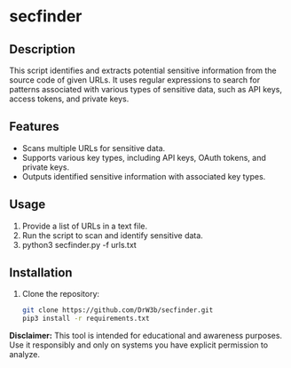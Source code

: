 # secfinder

## Description

This script identifies and extracts potential sensitive information from the source code of given URLs. It uses regular expressions to search for patterns associated with various types of sensitive data, such as API keys, access tokens, and private keys.

## Features

- Scans multiple URLs for sensitive data.
- Supports various key types, including API keys, OAuth tokens, and private keys.
- Outputs identified sensitive information with associated key types.

## Usage

1. Provide a list of URLs in a text file.
2. Run the script to scan and identify sensitive data.
3. python3 secfinder.py -f urls.txt


## Installation

1. Clone the repository:

   ```bash
   git clone https://github.com/DrW3b/secfinder.git
   pip3 install -r requirements.txt

**Disclaimer:**
This tool is intended for educational and awareness purposes. Use it responsibly and only on systems you have explicit permission to analyze.
